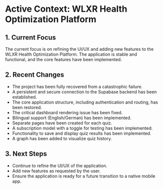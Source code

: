 # Active Context: WLXR Health Optimization Platform

## 1. Current Focus

The current focus is on refining the UI/UX and adding new features to the WLXR Health Optimization Platform. The application is stable and functional, and the core features have been implemented.

## 2. Recent Changes

*   The project has been fully recovered from a catastrophic failure.
*   A persistent and secure connection to the Supabase backend has been established.
*   The core application structure, including authentication and routing, has been restored.
*   The critical dashboard rendering issue has been fixed.
*   Bilingual support (English/German) has been implemented.
*   Separate pages have been created for each quiz.
*   A subscription model with a toggle for testing has been implemented.
*   Functionality to save and display quiz results has been implemented.
*   A graph has been added to visualize quiz history.

## 3. Next Steps

*   Continue to refine the UI/UX of the application.
*   Add new features as requested by the user.
*   Ensure the application is ready for a future transition to a native mobile app.
